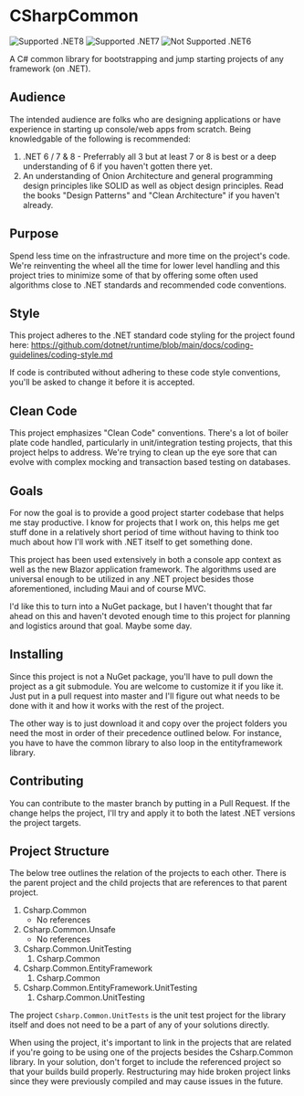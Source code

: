 # CSharpCommon

![Supported .NET8](https://img.shields.io/badge/Supported-.NET8-blue)
![Supported .NET7](https://img.shields.io/badge/Supported-.NET7-blue)
![Not Supported .NET6](https://img.shields.io/badge/Unsupported-.NET6-red)

A C# common library for bootstrapping and jump starting projects of any framework (on .NET).


## Audience

The intended audience are folks who are designing applications or have experience in starting up console/web apps from scratch.  Being knowledgable of the following is recommended:

1. .NET 6 / 7 & 8 - Preferrably all 3 but at least 7 or 8 is best or a deep understanding of 6 if you haven't gotten there yet.
2. An understanding of Onion Architecture and general programming design principles like SOLID as well as object design principles.  Read the books "Design Patterns" and "Clean Architecture" if you haven't already.


## Purpose

Spend less time on the infrastructure and more time on the project's code.  We're reinventing the wheel all the time for lower level handling and this project tries to minimize some of that by offering some often used algorithms close to .NET standards and recommended code conventions.


## Style

This project adheres to the .NET standard code styling for the project found here: https://github.com/dotnet/runtime/blob/main/docs/coding-guidelines/coding-style.md

If code is contributed without adhering to these code style conventions, you'll be asked to change it before it is accepted.


## Clean Code

This project emphasizes "Clean Code" conventions.  There's a lot of boiler plate code handled, particularly in unit/integration testing projects, that this project helps to address.  We're trying to clean up the eye sore that can evolve with complex mocking and transaction based testing on databases.


## Goals

For now the goal is to provide a good project starter codebase that helps me stay productive.  I know for projects that I work on, this helps me get stuff done in a relatively short period of time without having to think too much about how I'll work with .NET itself to get something done.

This project has been used extensively in both a console app context as well as the new Blazor application framework.  The algorithms used are universal enough to be utilized in any .NET project besides those aforementioned, including Maui and of course MVC.

I'd like this to turn into a NuGet package, but I haven't thought that far ahead on this and haven't devoted enough time to this project for planning and logistics around that goal.  Maybe some day.

## Installing

Since this project is not a NuGet package, you'll have to pull down the project as a git submodule.  You are welcome to customize it if you like it.  Just put in a pull request into master and I'll figure out what needs to be done with it and how it works with the rest of the project.

The other way is to just download it and copy over the project folders you need the most in order of their precedence outlined below.  For instance, you have to have the common library to also loop in the entityframework library.

## Contributing

You can contribute to the master branch by putting in a Pull Request.  If the change helps the project, I'll try and apply it to both the latest .NET versions the project targets.

## Project Structure

The below tree outlines the relation of the projects to each other.  There is the parent project and the child projects that are references to that parent project.

1. Csharp.Common
    - No references
1. Csharp.Common.Unsafe
    - No references
1. Csharp.Common.UnitTesting
    1. Csharp.Common
1. Csharp.Common.EntityFramework
    1. Csharp.Common
1. Csharp.Common.EntityFramework.UnitTesting
    1. Csharp.Common.UnitTesting

The project `Csharp.Common.UnitTests` is the unit test project for the library itself and does not need to be a part of any of your solutions directly.

When using the project, it's important to link in the projects that are related if you're going to be using one of the projects besides the Csharp.Common library.  In your solution, don't forget to include the referenced project so that your builds build properly.  Restructuring may hide broken project links since they were previously compiled and may cause issues in the future.
